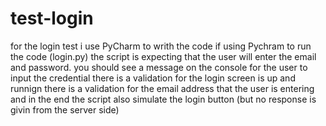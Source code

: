 # test-login
for the login test i use PyCharm to writh the code 
if using Pychram to run the code (login.py) 
the script is expecting that the user will enter the email and password.
you should see a message on the console for the user to input the credential
there is a validation for the login screen is up and runnign 
there is a validation for the email address that the user is entering 
and in the end the script also simulate the login button (but no response is givin from the server side)



